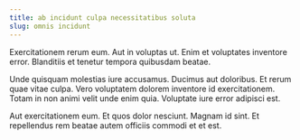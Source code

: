```yaml
---
title: ab incidunt culpa necessitatibus soluta
slug: omnis incidunt
---
```


Exercitationem rerum eum. Aut in voluptas ut. Enim et voluptates inventore error. Blanditiis et tenetur tempora quibusdam beatae.

Unde quisquam molestias iure accusamus. Ducimus aut doloribus. Et rerum quae vitae culpa. Vero voluptatem dolorem inventore id exercitationem. Totam in non animi velit unde enim quia. Voluptate iure error adipisci est.

Aut exercitationem eum. Et quos dolor nesciunt. Magnam id sint. Et repellendus rem beatae autem officiis commodi et et est.
